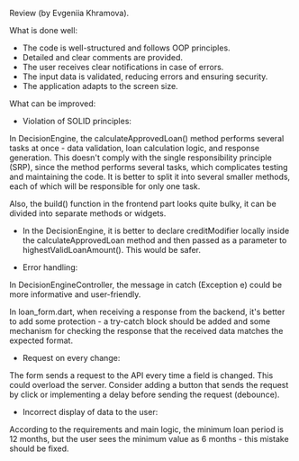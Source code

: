 Review (by Evgeniia Khramova).

What is done well:

- The code is well-structured and follows OOP principles.
- Detailed and clear comments are provided.
- The user receives clear notifications in case of errors.
- The input data is validated, reducing errors and ensuring security.
- The application adapts to the screen size.

What can be improved:

- Violation of SOLID principles:

In DecisionEngine, the calculateApprovedLoan() method performs several tasks at once - data validation, loan calculation logic, and response generation. This doesn't comply with the single responsibility principle (SRP), since the method performs several tasks, which complicates testing and maintaining the code. It is better to split it into several smaller methods, each of which will be responsible for only one task.

Also, the build() function in the frontend part looks quite bulky, it can be divided into separate methods or widgets.

- In the DecisionEngine, it is better to declare creditModifier locally inside the calculateApprovedLoan method and then passed as a parameter to highestValidLoanAmount(). This would be safer.

- Error handling:

In DecisionEngineController, the message in catch (Exception e) could be more informative and user-friendly.

In loan_form.dart, when receiving a response from the backend, it's better to add some protection - a try-catch block should be added and some mechanism for checking the response that the received data matches the expected format.

- Request on every change:

The form sends a request to the API every time a field is changed. This could overload the server. Consider adding a button that sends the request by click or implementing a delay before sending the request (debounce).

- Incorrect display of data to the user:

According to the requirements and main logic, the minimum loan period is 12 months, but the user sees the minimum value as 6 months - this mistake should be fixed.
